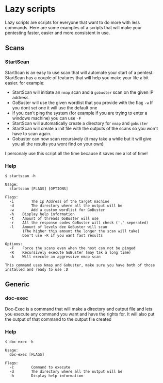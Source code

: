 # Lazy scripts

Lazy scripts are scripts for everyone that want to do more with less commands. Here are some examples of a scripts that will make your pentesting faster, easier and more consistent in use. 

## Scans

### StartScan

StartScan is an easy to use scan that will automate your start of a pentest. StartScan has a couple of features that will help you make your life a bit easier. for example:
- StartScan will initiate an `nmap` scan and a `gobuster` scan on the given IP address
- GoBuster will use the given wordlist that you provide with the flag `-w`
  If you dont set one it will use the default one
- If you can't ping the system (for example if you are trying to enter a windows machine) you can use `-F`
- StartScan will automatically create a directory for `nmap` and `gobuster` 
- StartScan will create a init file with the outputs of the scans so you won't have to scan again.
- Gobuster can now scan recursively (it may take a while but it will give you all the results you wont find on your own) 

I personaly use this script all the time because it saves me a lot of time! 

### Help
```
$ startscan -h

Usage:
  startscan [FLAGS] [OPTIONS]

Flags: 
  -i 		The Ip Address of the target machine
  -d 		The directory where all the output will be
  -w 		Add a custom wordlist for GoBuster
  -h    Display help information
  -t    Amount of threads GoBuster will use
  -r    All the response codes GoBuster will check (',' seperated)
  -l    Amount of levels dee GoBuster will scan
     	(The higher this amount the longer the scan will take)
        Don't use -R if you want fast results 

Options:
  -F    Force the scans even when the host can not be pinged
  -R    Recursively execute GoBuster (may tak a long time)
  -A    Will execute an aggressive nmap scan

This command uses Nmap and Gobuster, make sure you have both of those installed and ready to use :D
```

## Generic

### doc-exec

Doc-Exec is a command that will make a directory and output file and lets you execute any command you want and have the rights for. It will also put the output of that command to the output file created 

### Help
```
$ doc-exec -h

Usage:
  doc-exec [FLAGS]

Flags: 
  -c 		Command to execute
  -d 		The directory where all the output will be
  -h 		Display help information
```
